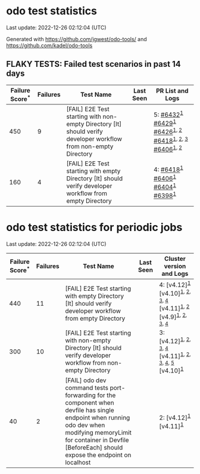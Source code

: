 # odo test statistics
Last update: 2022-12-26 02:12:04 (UTC)

Generated with https://github.com/jgwest/odo-tools/ and https://github.com/kadel/odo-tools
## FLAKY TESTS: Failed test scenarios in past 14 days
| Failure Score<sup>*</sup> | Failures | Test Name | Last Seen | PR List and Logs 
|---|---|---|---|---|
| 450 | 9 | [FAIL] E2E Test starting with non-empty Directory [It] should verify developer workflow from non-empty Directory |  | 5: [#6432](https://github.com/openshift/odo/pull/6432)<sup>[1](https://storage.googleapis.com/origin-ci-test/pr-logs/pull/redhat-developer_odo/6432/pull-ci-redhat-developer-odo-main-v4.11-integration-e2e/1605580185896226816/build-log.txt)</sup> [#6429](https://github.com/openshift/odo/pull/6429)<sup>[1](https://storage.googleapis.com/origin-ci-test/pr-logs/pull/redhat-developer_odo/6429/pull-ci-redhat-developer-odo-main-v4.11-integration-e2e/1605531483114573824/build-log.txt)</sup> [#6426](https://github.com/openshift/odo/pull/6426)<sup>[1](https://storage.googleapis.com/origin-ci-test/pr-logs/pull/redhat-developer_odo/6426/pull-ci-redhat-developer-odo-main-v4.11-integration-e2e/1604858144536662016/build-log.txt), [2](https://storage.googleapis.com/origin-ci-test/pr-logs/pull/redhat-developer_odo/6426/pull-ci-redhat-developer-odo-main-v4.11-integration-e2e/1604826645389119488/build-log.txt)</sup> [#6418](https://github.com/openshift/odo/pull/6418)<sup>[1](https://storage.googleapis.com/origin-ci-test/pr-logs/pull/redhat-developer_odo/6418/pull-ci-redhat-developer-odo-main-v4.11-integration-e2e/1605144759209299968/build-log.txt), [2](https://storage.googleapis.com/origin-ci-test/pr-logs/pull/redhat-developer_odo/6418/pull-ci-redhat-developer-odo-main-v4.11-integration-e2e/1603406052504637440/build-log.txt), [3](https://storage.googleapis.com/origin-ci-test/pr-logs/pull/redhat-developer_odo/6418/pull-ci-redhat-developer-odo-main-v4.11-integration-e2e/1605491939279376384/build-log.txt)</sup> [#6406](https://github.com/openshift/odo/pull/6406)<sup>[1](https://storage.googleapis.com/origin-ci-test/pr-logs/pull/redhat-developer_odo/6406/pull-ci-redhat-developer-odo-main-v4.11-integration-e2e/1602706517050527744/build-log.txt), [2](https://storage.googleapis.com/origin-ci-test/pr-logs/pull/redhat-developer_odo/6406/pull-ci-redhat-developer-odo-main-v4.11-integration-e2e/1603325985829163008/build-log.txt)</sup> 
| 160 | 4 | [FAIL] E2E Test starting with empty Directory [It] should verify developer workflow from empty Directory |  | 4: [#6418](https://github.com/openshift/odo/pull/6418)<sup>[1](https://storage.googleapis.com/origin-ci-test/pr-logs/pull/redhat-developer_odo/6418/pull-ci-redhat-developer-odo-main-v4.11-integration-e2e/1605144759209299968/build-log.txt)</sup> [#6406](https://github.com/openshift/odo/pull/6406)<sup>[1](https://storage.googleapis.com/origin-ci-test/pr-logs/pull/redhat-developer_odo/6406/pull-ci-redhat-developer-odo-main-v4.11-integration-e2e/1603325985829163008/build-log.txt)</sup> [#6404](https://github.com/openshift/odo/pull/6404)<sup>[1](https://storage.googleapis.com/origin-ci-test/pr-logs/pull/redhat-developer_odo/6404/pull-ci-redhat-developer-odo-main-v4.11-integration-e2e/1602638199270674432/build-log.txt)</sup> [#6398](https://github.com/openshift/odo/pull/6398)<sup>[1](https://storage.googleapis.com/origin-ci-test/pr-logs/pull/redhat-developer_odo/6398/pull-ci-redhat-developer-odo-main-v4.11-integration-e2e/1602122372821815296/build-log.txt)</sup> 


# odo test statistics for periodic jobs
Last update: 2022-12-26 02:12:04 (UTC)

| Failure Score<sup>*</sup> | Failures | Test Name | Last Seen | Cluster version and Logs 
|---|---|---|---|---|
| 440 | 11 | [FAIL] E2E Test starting with empty Directory [It] should verify developer workflow from empty Directory |  | 4: [v4.12]<sup>[1](https://storage.googleapis.com/origin-ci-test/logs/periodic-ci-redhat-developer-odo-main-v4.12-integration-e2e-periodic/1607164445933441024/build-log.txt)</sup> [v4.10]<sup>[1](https://storage.googleapis.com/origin-ci-test/logs/periodic-ci-redhat-developer-odo-main-v4.10-integration-e2e-periodic/1605352656518254592/build-log.txt), [2](https://storage.googleapis.com/origin-ci-test/logs/periodic-ci-redhat-developer-odo-main-v4.10-integration-e2e-periodic/1604265426886332416/build-log.txt), [3](https://storage.googleapis.com/origin-ci-test/logs/periodic-ci-redhat-developer-odo-main-v4.10-integration-e2e-periodic/1605715037807185920/build-log.txt), [4](https://storage.googleapis.com/origin-ci-test/logs/periodic-ci-redhat-developer-odo-main-v4.10-integration-e2e-periodic/1602453469724151808/build-log.txt)</sup> [v4.11]<sup>[1](https://storage.googleapis.com/origin-ci-test/logs/periodic-ci-redhat-developer-odo-main-v4.11-integration-e2e-periodic/1604627839477354496/build-log.txt), [2](https://storage.googleapis.com/origin-ci-test/logs/periodic-ci-redhat-developer-odo-main-v4.11-integration-e2e-periodic/1602816003819966464/build-log.txt)</sup> [v4.9]<sup>[1](https://storage.googleapis.com/origin-ci-test/logs/periodic-ci-redhat-developer-odo-main-v4.9-integration-e2e-periodic/1602816006344937472/build-log.txt), [2](https://storage.googleapis.com/origin-ci-test/logs/periodic-ci-redhat-developer-odo-main-v4.9-integration-e2e-periodic/1604265430241775616/build-log.txt), [3](https://storage.googleapis.com/origin-ci-test/logs/periodic-ci-redhat-developer-odo-main-v4.9-integration-e2e-periodic/1606077523655921664/build-log.txt), [4](https://storage.googleapis.com/origin-ci-test/logs/periodic-ci-redhat-developer-odo-main-v4.9-integration-e2e-periodic/1605715041091325952/build-log.txt)</sup> 
| 300 | 10 | [FAIL] E2E Test starting with non-empty Directory [It] should verify developer workflow from non-empty Directory |  | 3: [v4.12]<sup>[1](https://storage.googleapis.com/origin-ci-test/logs/periodic-ci-redhat-developer-odo-main-v4.12-integration-e2e-periodic/1604265429407109120/build-log.txt), [2](https://storage.googleapis.com/origin-ci-test/logs/periodic-ci-redhat-developer-odo-main-v4.12-integration-e2e-periodic/1604990143368794112/build-log.txt), [3](https://storage.googleapis.com/origin-ci-test/logs/periodic-ci-redhat-developer-odo-main-v4.12-integration-e2e-periodic/1605352658611212288/build-log.txt), [4](https://storage.googleapis.com/origin-ci-test/logs/periodic-ci-redhat-developer-odo-main-v4.12-integration-e2e-periodic/1606439862431387648/build-log.txt)</sup> [v4.11]<sup>[1](https://storage.googleapis.com/origin-ci-test/logs/periodic-ci-redhat-developer-odo-main-v4.11-sbo-nightly-odo-tests/1605352657768157184/build-log.txt), [2](https://storage.googleapis.com/origin-ci-test/logs/periodic-ci-redhat-developer-odo-main-v4.11-sbo-nightly-odo-tests/1603178258126344192/build-log.txt), [3](https://storage.googleapis.com/origin-ci-test/logs/periodic-ci-redhat-developer-odo-main-v4.11-sbo-nightly-odo-tests/1607164443421052928/build-log.txt), [4](https://storage.googleapis.com/origin-ci-test/logs/periodic-ci-redhat-developer-odo-main-v4.11-sbo-nightly-odo-tests/1606802054381047808/build-log.txt), [5](https://storage.googleapis.com/origin-ci-test/logs/periodic-ci-redhat-developer-odo-main-v4.11-sbo-nightly-odo-tests/1606077521974005760/build-log.txt)</sup> [v4.10]<sup>[1](https://storage.googleapis.com/origin-ci-test/logs/periodic-ci-redhat-developer-odo-main-v4.10-integration-e2e-periodic/1603903009006292992/build-log.txt)</sup> 
| 40 | 2 | [FAIL] odo dev command tests port-forwarding for the component when devfile has single endpoint when running odo dev when modifying memoryLimit for container in Devfile [BeforeEach] should expose the endpoint on localhost |  | 2: [v4.12]<sup>[1](https://storage.googleapis.com/origin-ci-test/logs/periodic-ci-redhat-developer-odo-main-v4.12-integration-e2e-periodic/1604627841155076096/build-log.txt)</sup> [v4.11]<sup>[1](https://storage.googleapis.com/origin-ci-test/logs/periodic-ci-redhat-developer-odo-main-v4.11-integration-e2e-periodic/1603178257425895424/build-log.txt)</sup> 


